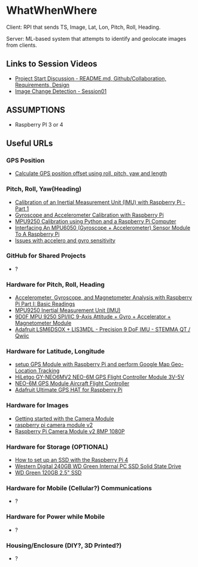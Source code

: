 # WhatWhenWhere
Client: RPI that sends TS, Image, Lat, Lon, Pitch, Roll, Heading. 

Server: ML-based system that attempts to identify and geolocate images from clients. 

## Links to Session Videos
- [Project Start Discussion - README.md, Github/Collaboration, Requirements, Design](https://www.dropbox.com/sh/m0b7krepvxq05lq/AACjrnqyJp9NRWgXXWrOJENxa?dl=0)
- [Image Change Detection - Session01](https://www.dropbox.com/sh/pnh137c3rwsll9m/AAAe3IzxziwkTIaNgrVcn6TCa?dl=0)
## ASSUMPTIONS
- Raspberry PI 3 or 4
## Useful URLs
### GPS Position
- [Calculate GPS position offset using roll, pitch, yaw and length](https://forums.raspberrypi.com/viewtopic.php?t=223080)
### Pitch, Roll, Yaw(Heading)
- [Calibration of an Inertial Measurement Unit (IMU) with Raspberry Pi - Part 1](https://makersportal.com/blog/calibration-of-an-inertial-measurement-unit-with-raspberry-pi)
- [Gyroscope and Accelerometer Calibration with Raspberry Pi](https://makersportal.com/blog/calibration-of-an-inertial-measurement-unit-imu-with-raspberry-pi-part-ii)
- [MPU9250 Calibration using Python and a Raspberry Pi Computer](https://github.com/makerportal/mpu92-calibration)
- [Interfacing An MPU6050 (Gyroscope + Accelerometer) Sensor Module To A Raspberry Pi](https://www.woolseyworkshop.com/2018/09/06/interfacing-an-mpu6050-gyroscope-accelerometer-sensor-module-to-a-raspberry-pi/)
- [Issues with accelero and gyro sensitivity](https://forums.raspberrypi.com/viewtopic.php?t=175001)
### GitHub for Shared Projects
- ?
### Hardware for Pitch, Roll, Heading
- [Accelerometer, Gyroscope, and Magnetometer Analysis with Raspberry Pi Part I: Basic Readings](https://makersportal.com/blog/2019/11/11/raspberry-pi-python-accelerometer-gyroscope-magnetometer)
- [MPU9250 Inertial Measurement Unit (IMU)](https://makersportal.com/shop/mpu9250-inertial-measurement-unit-imu)
- [9D0F MPU 9250 SPI/IIC 9-Axis Attitude + Gyro + Accelerator + Magnetometer Module
](https://www.ebay.com/itm/224776937283?_trkparms=amclksrc%3DITM%26aid%3D1110018%26algo%3DHOMESPLICE.COMPLISTINGS%26ao%3D1%26asc%3D20200818142838%26meid%3Da8fdfc1bc8c142d2aaa2cea3337124a6%26pid%3D101197%26rk%3D1%26rkt%3D12%26sd%3D203980926899%26itm%3D224776937283%26pmt%3D1%26noa%3D0%26pg%3D2047675%26algv%3DItemStripV101HighAdFee%26brand%3DUnbranded&_trksid=p2047675.c101197.m1850&amdata=cksum%3A224776937283a8fdfc1bc8c142d2aaa2cea3337124a6%7Cenc%3AAQAHAAAA8C6VSE2uGkOxRbBlxpADtEtgP%252BOOxBIrBNlUKYUTGcTgDsrBeD8UmroOKseavaLSwVIXaHXQrFhHCDtUAbUsQpdVIcKn0PyYSLxGYNg%252BnLVuiaKEDbqeOu%252FGXR5TnLwWg%252FOdbI09InqsMYaF26PyvYetc0gHvYpOotTcpOxlDM%252BxjlIU0Zo%252FHGq9r3JY3BHeH914ONDTvV40KateunZXZ0Jnod91SEavEiGbY4gzE6%252BHyp2jdndTGoYp412BVyohSY5QRCyBnVPLCj7QDqVCB7oHM7JDNLWd2UM0WodFnsrPRN%252Fn8k8N5GYTEVkTW%252BMgxA%253D%253D%7Campid%3APL_CLK%7Cclp%3A2047675)
- [Adafruit LSM6DSOX + LIS3MDL - Precision 9 DoF IMU - STEMMA QT / Qwiic](https://www.adafruit.com/product/4517#technical-details)
### Hardware for Latitude, Longitude
- [setup GPS Module with Raspberry Pi and perform Google Map Geo-Location Tracking](https://collabnix.com/how-to-setup-gps-module-with-raspberry-pi-and-perform-google-map-geo-location-tracking-in-real-time/)
- [HiLetgo GY-NEO6MV2 NEO-6M GPS Flight Controller Module 3V-5V](https://smile.amazon.com/HiLetgo-GY-NEO6MV2-Controller-Ceramic-Antenna/dp/B01D1D0F5M/ref=sr_1_1_sspa?crid=32KIXT2OVZ9QE&keywords=neo+6m+gps+raspberry+pi&qid=1661472103&s=electronics&sprefix=neo+6m+gps+raspberry+po%2Celectronics%2C83&sr=1-1-spons&psc=1)
- [NEO-6M GPS Module Aircraft Flight Controller](https://www.ebay.com/itm/403641520095?chn=ps&_trkparms=ispr%3D1&amdata=enc%3A1hD9NYea0R0mW00gIY0v5Mw52&norover=1&mkevt=1&mkrid=711-117182-37290-0&mkcid=2&itemid=403641520095&targetid=&device=c&mktype=pla&googleloc=9013291&poi=&campaignid=17597089569&mkgroupid=&rlsatarget=&abcId=9300988&merchantid=586214813&gclid=CjwKCAjwu5yYBhAjEiwAKXk_eIeAqFu03iGLJ6_CFwiKTbPa25-3XIIDiOHdFAAuonm2p_1PQgsVexoCAGAQAvD_BwE)
- [Adafruit Ultimate GPS HAT for Raspberry Pi](https://learn.adafruit.com/adafruit-ultimate-gps-hat-for-raspberry-pi)
### Hardware for Images
- [Getting started with the Camera Module](https://projects.raspberrypi.org/en/projects/getting-started-with-picamera)
- [raspberry pi camera module v2](https://smile.amazon.com/Raspberry-Pi-Camera-Module-Megapixel/dp/B01ER2SKFS/ref=sr_1_3?keywords=raspberry+pi+camera+module+v2&qid=1661472427&sprefix=raspberry+pi+camera%2Caps%2C108&sr=8-3)
- [Raspberry Pi Camera Module v2 8MP 1080P](https://www.ebay.com/itm/294928606528?hash=item44ab1d6540:g:o88AAOSw49xhlwLY&amdata=enc%3AAQAHAAAA8JmS41wEMMER0dMaVviFaByYfYPDAyrhK5X7kAT1HqPBBaVPikf2ekUbByi%2FgoBuoekFQgCwurjZGrfaqq9m0EVrtljt151Fb7c8yQiqoUSw5o%2Bx0ZDJdT3nTfxMIW6m1P%2FlG2JCgPZBN2JM4HtzPqoHmjpLLyR5Y6%2B4vLeeWsldflC%2BhXa20aghnY5UkS%2By87aVTICa5RRnAlkQN9YeOX28mHeiqMsXEPJowox2c4LsLpjykpSconbfYKGKz6Wy3uAxyMgvbd9xFDS8%2FUEjoMLCRNGty0ulLlE3lX6at4rOcvEHOxOH3ELl2APEshjQXg%3D%3D%7Ctkp%3ABFBM5p_W99pg)
### Hardware for Storage (OPTIONAL)
- [How to set up an SSD with the Raspberry Pi 4](https://thepihut.com/blogs/raspberry-pi-tutorials/how-to-set-up-an-ssd-with-the-raspberry-pi)
- [Western Digital 240GB WD Green Internal PC SSD Solid State Drive](https://smile.amazon.com/Western-Digital-240GB-2-5-Inch-Internal/dp/B076Y374ZH/ref=sr_1_3?crid=3KUATWRKSIFGA&keywords=WD+Green+120GB+2.5%22+SSD&qid=1661472915&sprefix=wd+green+120gb+2.5+ssd%2Caps%2C195&sr=8-3)
- [WD Green 120GB 2.5" SSD](https://www.ebay.com/itm/175365399223?hash=item28d497a2b7:g:94kAAOSwCSxibdAK&amdata=enc%3AAQAHAAAA8GtC477enOLK4K4BCOloMW4waekj2oq2I%2FxHRuUoxWK%2BcNw6tKJ6%2Fsfvcw%2FsxdcntsH99eCimKjhSB9c2jxiqViZ0%2Bx0Xgm0iohqB4gvgASqgAGo37pQoA8fyjRYavYmt9SMl2gkOcOO3RMhnYDFL%2Bb72X2jNi2jxP%2BHNSJPElkL2dKJy7NNkyheCKAWf0OgcYXql2IP9WE0e4aFNtigJM10ZIEFqUrrTXiYvN9xKyNw8tXyRrXqHTJLwJACOoid6dJ3NS3kxTv6RsCpxYaccRdGA841iobKlOxyBm%2FxjZp19ckuPhgilR3g7TJuzY7v4w%3D%3D%7Ctkp%3ABFBM9LOe-Npg)
### Hardware for Mobile (Cellular?) Communications
- ?
### Hardware for Power while Mobile
- ?
### Housing/Enclosure (DIY?, 3D Printed?)
- ?
